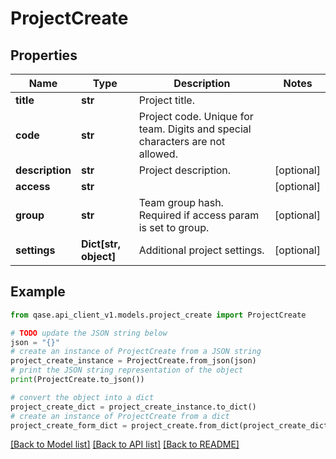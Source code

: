 # ProjectCreate


## Properties

Name | Type | Description | Notes
------------ | ------------- | ------------- | -------------
**title** | **str** | Project title. | 
**code** | **str** | Project code. Unique for team. Digits and special characters are not allowed. | 
**description** | **str** | Project description. | [optional] 
**access** | **str** |  | [optional] 
**group** | **str** | Team group hash. Required if access param is set to group. | [optional] 
**settings** | **Dict[str, object]** | Additional project settings. | [optional] 

## Example

```python
from qase.api_client_v1.models.project_create import ProjectCreate

# TODO update the JSON string below
json = "{}"
# create an instance of ProjectCreate from a JSON string
project_create_instance = ProjectCreate.from_json(json)
# print the JSON string representation of the object
print(ProjectCreate.to_json())

# convert the object into a dict
project_create_dict = project_create_instance.to_dict()
# create an instance of ProjectCreate from a dict
project_create_form_dict = project_create.from_dict(project_create_dict)
```
[[Back to Model list]](../README.md#documentation-for-models) [[Back to API list]](../README.md#documentation-for-api-endpoints) [[Back to README]](../README.md)


